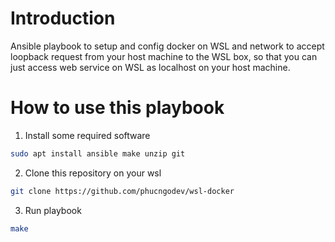 # Introduction

Ansible playbook to setup and config docker on WSL and network to accept loopback request from your host machine to the WSL box,
so that you can just access web service on WSL as localhost on your host machine.

# How to use this playbook

1. Install some required software

```bash
sudo apt install ansible make unzip git
```

2. Clone this repository on your wsl

```bash
git clone https://github.com/phucngodev/wsl-docker
```


3. Run playbook

```bash
make
```
